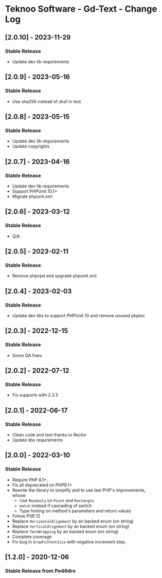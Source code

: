 # Teknoo Software - Gd-Text - Change Log

## [2.0.10] - 2023-11-29
### Stable Release
- Update dev lib requirements

## [2.0.9] - 2023-05-16
### Stable Release
- Use sha256 instead of sha1 in test

## [2.0.8] - 2023-05-15
### Stable Release
- Update dev lib requirements
- Update copyrights

## [2.0.7] - 2023-04-16
### Stable Release
- Update dev lib requirements
- Support PHPUnit 10.1+
- Migrate phpunit.xml

## [2.0.6] - 2023-03-12
### Stable Release
- Q/A

## [2.0.5] - 2023-02-11
### Stable Release
- Remove phpcpd and upgrade phpunit.xml

## [2.0.4] - 2023-02-03
### Stable Release
- Update dev libs to support PHPUnit 10 and remove unused phploc

## [2.0.3] - 2022-12-15
### Stable Release
- Some QA fixes

## [2.0.2] - 2022-07-12
### Stable Release
- Fix supports with 2.3.3

## [2.0.1] - 2022-06-17
### Stable Release
- Clean code and test thanks to Rector
- Update libs requirements

## [2.0.0] - 2022-03-10
### Stable Release
- Require PHP 8.1+.
- Fix all deprecated on PHP8.1+
- Rewrite the library to simplify and to use last PHP's improvements, whose
  - Use `¶eadonly` on `Point` and `Rectangle`
  - `match` instead if cascading of switch.
  - Type hinting on method's parameters and return values
- Follow PSR 12
- Replace `HorizontalAlignment` by an backed enum (on string)
- Replace `VerticalAlignment` by an backed enum (on string)
- Replace `TextWrapping` by an backed enum (on string)
- Complete coverage
- Fix bug in `drawFitFontSize` with negative increment step.

## [1.2.0] - 2020-12-06
### Stable Release from Pe46dro

